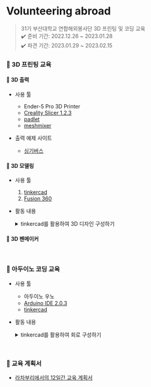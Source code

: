 # Volunteering abroad
> 31기 부산대학교 연합해외봉사단 3D 프린팅 및 코딩 교육<br>
> ✔️ 준비 기간: 2022.12.26 ~ 2023.01.28<br>
> ✔️ 파견 기간: 2023.01.29 ~ 2023.02.15

### 🐰 3D 프린팅 교육

#### 📌 3D 출력
- 사용 툴
  - Ender-5 Pro 3D Printer
  - [Creality Slicer 1.2.3](https://www.creality.com/pages/download-ender-5-pro?spm=..page_1934481.products_display_1.1)
  - [padlet](https://padlet.com/misumi/goqhd31)
  - [meshmixer](https://meshmixer.com/download.html)
  
- 출력 예제 사이트
  - [싱기버스](https://www.thingiverse.com/)

#### 📌 3D 모델링
- 사용 툴
   1.  [tinkercad](https://www.tinkercad.com/)
   2.  [Fusion 360](https://www.autodesk.co.kr/products/fusion-360/overview?us_oa=dotcom-us&us_si=cf376ffa-4286-4af7-82f4-958eab58df35&us_st=Fusion%20360&us_pt=NINVFUS&term=1-YEAR&tab=subscription&plc=F360)
   
- 활동 내용
  <details>
  <summary>tinkercad를 활용하여 3D 디자인 구성하기</summary>
  <div markdown="1">

  - [1. octopus](https://www.tinkercad.com/things/kxNUOq86cKG)
  - [2. BWO](https://www.tinkercad.com/things/lyM4WPaAQoG)

  </div>
  </details>

#### 📌 3D 펜메이커

<br>

### 🐰 아두이노 코딩 교육
- 사용 툴
  - 아두이노 우노
  - [Arduino IDE 2.0.3](https://www.arduino.cc/en/software)
  - [tinkercad](https://www.tinkercad.com/)

- 활동 내용
  <details>
  <summary>tinkercad를 활용하여 회로 구성하기</summary>
  <div markdown="1">

  - [1. led 점멸](https://www.tinkercad.com/things/fBh1q4Wwjx3)
  - [2. led RGB 점등](https://www.tinkercad.com/things/dUfmrnZgyZs)
  - [3. 풀업, 풀다운 button](https://www.tinkercad.com/things/357YXfEmBHD)
  - [4. 가변저항](https://www.tinkercad.com/things/5rotRhtK55j)
  - [5. button과 led 제어](https://www.tinkercad.com/things/gi95G22G5gW)

  </div>
  </details>

<br>


### 🐰 교육 계획서
* [라차부리에서의 12일간 교육 계획서](https://docs.google.com/document/d/18A2gmu7WhdmHib4oT-bUVFPq64Y1tC4AY8vJW4PXDO8/edit?usp=sharing)


